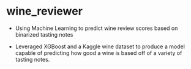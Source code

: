 # wine_reviewer
- Using Machine Learning to predict wine review scores based on binarized tasting notes

- Leveraged XGBoost and a Kaggle wine dataset to produce a model capable of predicting how good a wine is based off of a variety of tasting notes.
